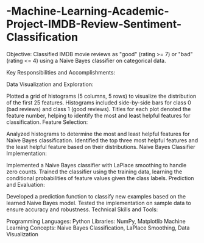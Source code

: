 # -Machine-Learning-Academic-Project-IMDB-Review-Sentiment-Classification
Objective:
Classified IMDB movie reviews as "good" (rating >= 7) or "bad" (rating <= 4) using a Naive Bayes classifier on categorical data.

Key Responsibilities and Accomplishments:

Data Visualization and Exploration:

Plotted a grid of histograms (5 columns, 5 rows) to visualize the distribution of the first 25 features.
Histograms included side-by-side bars for class 0 (bad reviews) and class 1 (good reviews).
Titles for each plot denoted the feature number, helping to identify the most and least helpful features for classification.
Feature Selection:

Analyzed histograms to determine the most and least helpful features for Naive Bayes classification.
Identified the top three most helpful features and the least helpful feature based on their distributions.
Naive Bayes Classifier Implementation:

Implemented a Naive Bayes classifier with LaPlace smoothing to handle zero counts.
Trained the classifier using the training data, learning the conditional probabilities of feature values given the class labels.
Prediction and Evaluation:

Developed a prediction function to classify new examples based on the learned Naive Bayes model.
Tested the implementation on sample data to ensure accuracy and robustness.
Technical Skills and Tools:

Programming Languages: Python
Libraries: NumPy, Matplotlib
Machine Learning Concepts: Naive Bayes Classification, LaPlace Smoothing, Data Visualization
